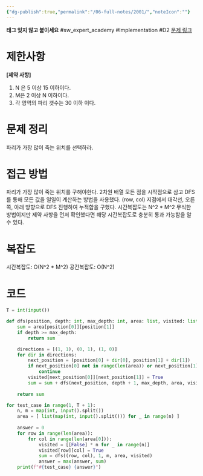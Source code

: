 ```yaml
---
{"dg-publish":true,"permalink":"/06-full-notes/2001/","noteIcon":""}
---
```


**태그 잊지 않고 붙이세요**
#sw_expert_academy #Implementation #D2 
[문제 링크](https://swexpertacademy.com/main/code/problem/problemDetail.do?contestProbId=AV5PzOCKAigDFAUq&categoryId=AV5PzOCKAigDFAUq&categoryType=CODE&problemTitle=&orderBy=FIRST_REG_DATETIME&selectCodeLang=ALL&select-1=&pageSize=10&pageIndex=1)
# 제한사항
**[제약 사항]**  
1. N 은 5 이상 15 이하이다.  
2. M은 2 이상 N 이하이다.  
3. 각 영역의 파리 갯수는 30 이하 이다.

# 문제 정리
파리가 가장 많이 죽는 위치를 선택하라.

# 접근 방법
파리가 가장 많이 죽는 위치를 구해야한다. 
2차원 배열 모든 점을 시작점으로 삼고 DFS를 통해 모든 값을 일일이 계산하는 방법을 사용했다.
(row, col) 지점에서 대각선, 오른쪽, 아래 방향으로 DFS 진행하여 누적합을 구했다. 
시간복잡도는 N^2 * M^2
무식한 방법이지만 제약 사항을 먼저 확인했다면 해당 시간복잡도로 충분히 통과 가능함을 알 수 있다.

# 복잡도
시간복잡도: O(N^2 * M^2)
공간복잡도: O(N^2)

# 코드
``` python
T = int(input())

def dfs(position, depth: int, max_depth: int, area: list, visited: list) -> int:
    sum = area[position[0]][position[1]]
    if depth >= max_depth:
        return sum

    directions = [(1, 1), (0, 1), (1, 0)]
    for dir in directions:
        next_position = (position[0] + dir[0], position[1] + dir[1])
        if next_position[0] not in range(len(area)) or next_position[1] not in range(len(area[0])) or visited[next_position[0]][next_position[1]]:
            continue
        visited[next_position[0]][next_position[1]] = True
        sum = sum + dfs(next_position, depth + 1, max_depth, area, visited)
    
    return sum

for test_case in range(1, T + 1):
    n, m = map(int, input().split())
    area = [ list(map(int, input().split())) for _ in range(n) ]
    
    answer = 0
    for row in range(len(area)):
        for col in range(len(area[0])):
            visited = [[False] * n for _ in range(n)]
            visited[row][col] = True
            sum = dfs((row, col), 1, m, area, visited)
            answer = max(answer, sum)
    print(f"#{test_case} {answer}")
    
```


